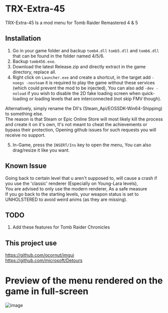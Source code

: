 # TRX-Extra-45
TRX-Extra-45 Is a mod menu for Tomb Raider Remastered 4 & 5

## Installation
1. Go in your game folder and backup `tomb4.dll` `tomb5.dll` and `tomb6.dll` that can be found in the folder named 4/5/6.
2. Backup `tomb456.exe`.
3. Download the latest Release.zip and directly extract in the game directory, replace all.
4. Right click on `Launcher.exe` and create a shortcut, in the target add `-noegs -nosteam` it is required to play the game without these services (which could prevent the mod to be injected), You can also add `-dev -noload` if you wish to disable the 2D fake loading screen when quick-loading or loading levels that are interconnected (not skip FMV though).

Alternatively, simply rename the Dll's (Steam_Api/EOSSDK-Win64-Shipping) to something else.<br>
The reason is that Steam or Epic Online Store will most likely kill the process and create it on it's own, It's not meant to cheat the achievements or bypass their protection, Opening github issues for such requests you will receive no support.

5. In-Game, press the `INSERT/Ins` key to open the menu, You can also drag/resize it like you want.

## Known Issue
Going back to certain level that u aren't supposed to, will cause a crash if you use the 'classic' renderer (Especially on Young-Lara levels),<br>
You are advised to only use the modern renderer, As a safe measure<br>
If you go back to the starting levels, your weapon status is set to UNHOLSTERED to avoid weird anims (as they are missing).<br>

## TODO
1. Add these features for Tomb Raider Chronicles

## This project use
https://github.com/ocornut/imgui<br>
https://github.com/microsoft/Detours
# Preview of the menu rendered on the game in full-screen
![image](https://github.com/user-attachments/assets/71c21247-897a-4d8f-ab97-8cd509258a17)

